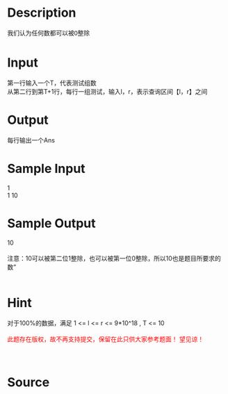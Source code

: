 
# Description

<div class="content"><div><span style="font-family: Helvetica, &#39;Microsoft Yahei&#39;, verdana; font-size: 14px; line-height: 23px;">我们认为任何数都可以被0整除</span></div>
<div></div></div>

# Input

<div class="content"><div>
<div>第一行输入一个T，代表测试组数</div>
<div>从第二行到第T+1行，每行一组测试，输入l，r，表示查询区间【l，r】之间</div>
<div></div>
</div>
<p></p></div>

# Output

<div class="content"><div>
<div>每行输出一个Ans</div>
<div></div>
</div>
<p></p></div>

# Sample Input

<div class="content"><span class="sampledata">1<br/>
1 10</span></div>

# Sample Output

<div class="content"><span class="sampledata">10<br/>
<br/>
注意：10可以被第二位1整除，也可以被第一位0整除，所以10也是题目所要求的数”<br/>
<br/>
</span></div>

# Hint

<div class="content"><p></p><div>对于100%的数据，满足 1 &lt;= l &lt;= r &lt;= 9*10^18 , T &lt;= 10</div><br/>
<div><span style="color: rgb(255, 0, 0);">此题存在版权，故不再支持提交，保留在此只供大家参考题面！ 望见谅！</span></div><br/>
<div></div><br/>
<p></p><p></p></div>

# Source

<div class="content"><p><a href="problemset.php?search="></a></p></div>

